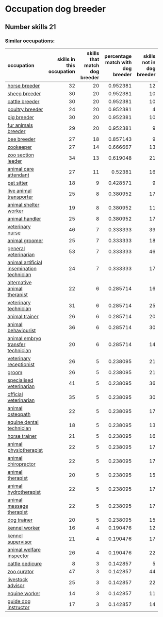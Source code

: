 # Occupation dog breeder
## Number skills 21
### Similar occupations:
| occupation                                                                                |   skills in this occupation |   skills that match dog breeder |   percentage match with dog breeder |   skills not in dog breeder |
|:------------------------------------------------------------------------------------------|----------------------------:|--------------------------------:|------------------------------------:|----------------------------:|
| [horse breeder](horse_breeder.md)                                                         |                          32 |                              20 |                            0.952381 |                          12 |
| [sheep breeder](sheep_breeder.md)                                                         |                          30 |                              20 |                            0.952381 |                          10 |
| [cattle breeder](cattle_breeder.md)                                                       |                          30 |                              20 |                            0.952381 |                          10 |
| [poultry breeder](poultry_breeder.md)                                                     |                          24 |                              20 |                            0.952381 |                           4 |
| [pig breeder](pig_breeder.md)                                                             |                          30 |                              20 |                            0.952381 |                          10 |
| [fur animals breeder](fur_animals_breeder.md)                                             |                          29 |                              20 |                            0.952381 |                           9 |
| [bee breeder](bee_breeder.md)                                                             |                          27 |                              18 |                            0.857143 |                           9 |
| [zookeeper](zookeeper.md)                                                                 |                          27 |                              14 |                            0.666667 |                          13 |
| [zoo section leader](zoo_section_leader.md)                                               |                          34 |                              13 |                            0.619048 |                          21 |
| [animal care attendant](animal_care_attendant.md)                                         |                          27 |                              11 |                            0.52381  |                          16 |
| [pet sitter](pet_sitter.md)                                                               |                          18 |                               9 |                            0.428571 |                           9 |
| [live animal transporter](live_animal_transporter.md)                                     |                          25 |                               8 |                            0.380952 |                          17 |
| [animal shelter worker](animal_shelter_worker.md)                                         |                          19 |                               8 |                            0.380952 |                          11 |
| [animal handler](animal_handler.md)                                                       |                          25 |                               8 |                            0.380952 |                          17 |
| [veterinary nurse](veterinary_nurse.md)                                                   |                          46 |                               7 |                            0.333333 |                          39 |
| [animal groomer](animal_groomer.md)                                                       |                          25 |                               7 |                            0.333333 |                          18 |
| [general veterinarian](general_veterinarian.md)                                           |                          53 |                               7 |                            0.333333 |                          46 |
| [animal artificial insemination technician](animal_artificial_insemination_technician.md) |                          24 |                               7 |                            0.333333 |                          17 |
| [alternative animal therapist](alternative_animal_therapist.md)                           |                          22 |                               6 |                            0.285714 |                          16 |
| [veterinary technician](veterinary_technician.md)                                         |                          31 |                               6 |                            0.285714 |                          25 |
| [animal trainer](animal_trainer.md)                                                       |                          26 |                               6 |                            0.285714 |                          20 |
| [animal behaviourist](animal_behaviourist.md)                                             |                          36 |                               6 |                            0.285714 |                          30 |
| [animal embryo transfer technician](animal_embryo_transfer_technician.md)                 |                          20 |                               6 |                            0.285714 |                          14 |
| [veterinary receptionist](veterinary_receptionist.md)                                     |                          26 |                               5 |                            0.238095 |                          21 |
| [groom](groom.md)                                                                         |                          26 |                               5 |                            0.238095 |                          21 |
| [specialised veterinarian](specialised_veterinarian.md)                                   |                          41 |                               5 |                            0.238095 |                          36 |
| [official veterinarian](official_veterinarian.md)                                         |                          35 |                               5 |                            0.238095 |                          30 |
| [animal osteopath](animal_osteopath.md)                                                   |                          22 |                               5 |                            0.238095 |                          17 |
| [equine dental technician](equine_dental_technician.md)                                   |                          18 |                               5 |                            0.238095 |                          13 |
| [horse trainer](horse_trainer.md)                                                         |                          21 |                               5 |                            0.238095 |                          16 |
| [animal physiotherapist](animal_physiotherapist.md)                                       |                          22 |                               5 |                            0.238095 |                          17 |
| [animal chiropractor](animal_chiropractor.md)                                             |                          22 |                               5 |                            0.238095 |                          17 |
| [animal therapist](animal_therapist.md)                                                   |                          20 |                               5 |                            0.238095 |                          15 |
| [animal hydrotherapist](animal_hydrotherapist.md)                                         |                          22 |                               5 |                            0.238095 |                          17 |
| [animal massage therapist](animal_massage_therapist.md)                                   |                          22 |                               5 |                            0.238095 |                          17 |
| [dog trainer](dog_trainer.md)                                                             |                          20 |                               5 |                            0.238095 |                          15 |
| [kennel worker](kennel_worker.md)                                                         |                          16 |                               4 |                            0.190476 |                          12 |
| [kennel supervisor](kennel_supervisor.md)                                                 |                          21 |                               4 |                            0.190476 |                          17 |
| [animal welfare inspector](animal_welfare_inspector.md)                                   |                          26 |                               4 |                            0.190476 |                          22 |
| [cattle pedicure](cattle_pedicure.md)                                                     |                           8 |                               3 |                            0.142857 |                           5 |
| [zoo curator](zoo_curator.md)                                                             |                          47 |                               3 |                            0.142857 |                          44 |
| [livestock advisor](livestock_advisor.md)                                                 |                          25 |                               3 |                            0.142857 |                          22 |
| [equine worker](equine_worker.md)                                                         |                          14 |                               3 |                            0.142857 |                          11 |
| [guide dog instructor](guide_dog_instructor.md)                                           |                          17 |                               3 |                            0.142857 |                          14 |
